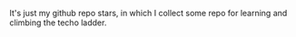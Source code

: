 It's just my github repo stars, in which I collect some repo for learning and climbing the techo ladder.
